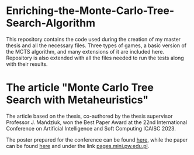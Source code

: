 # Enriching-the-Monte-Carlo-Tree-Search-Algorithm

This repository contains the code used during the creation of my master thesis and all the necessary files. Three types of games, a basic version of the MCTS algorithm, and many extensions of it are included here. Repository is also extended with all the files needed to run the tests along with their results.

# The article "Monte Carlo Tree Search with Metaheuristics"

The article based on the thesis, co-authored by the thesis supervisor Professor J. Mańdziuk, won the Best Paper Award at the 22nd International Conference on Artificial Intelligence and Soft Computing ICAISC 2023.

The poster prepared for the conference can be found [here](pdf/ICAISC_2023___Zakopane___Poster.pdf),
while the paper can be found [here](pdf/ICAISC_2023___Zakopane.pdf) and under the link [pages.mini.pw.edu.pl](https://pages.mini.pw.edu.pl/~mandziukj/PRACE/ICAISC2023.pdf).
